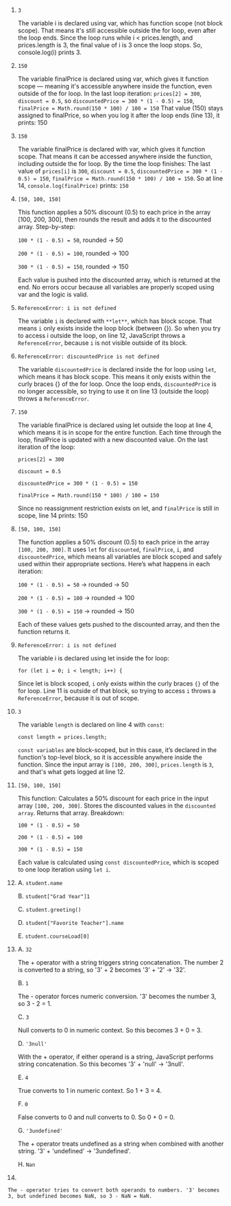 1. `3`

   The variable i is declared using var, which has function scope (not block scope). That means it's still accessible outside the for loop, even after the loop ends. Since the loop runs while i < prices.length, and prices.length is 3, the final value of i is 3 once the loop stops. So, console.log(i) prints 3.

2. `150`

   The variable finalPrice is declared using var, which gives it function scope — meaning it's accessible anywhere inside the function, even outside of the for loop. In the last loop iteration: `prices[2] = 300`, `discount = 0.5`, so     `discountedPrice = 300 * (1 - 0.5) = 150`, `finalPrice = Math.round(150 * 100) / 100 = 150`
  That value (150) stays assigned to finalPrice, so when you log it after the loop ends (line 13), it prints: 150

3. `150`

   The variable finalPrice is declared with var, which gives it function scope. That means it can be accessed anywhere inside the function, including outside the for loop. By the time the loop finishes: The last value of `prices[i]`     is `300`, `discount = 0.5`, `discountedPrice = 300 * (1 - 0.5) = 150`, `finalPrice = Math.round(150 * 100) / 100 = 150`. So at line 14, `console.log(finalPrice)` prints: `150`

4. `[50, 100, 150]`

   This function applies a 50% discount (0.5) to each price in the array [100, 200, 300], then rounds the result and adds it to the discounted array.
    Step-by-step:
   
    `100 * (1 - 0.5) = 50`, rounded → 50

    `200 * (1 - 0.5) = 100`, rounded → 100
  
    `300 * (1 - 0.5) = 150`, rounded → 150
  
    Each value is pushed into the discounted array, which is returned at the end. No errors occur because all variables are properly scoped using var and the logic is valid.

5. `ReferenceError: i is not defined`

   The variable `i` is declared with `**let**`, which has block scope. That means `i` only exists inside the loop block (between {}). So when you try to access i outside the loop, on line 12, JavaScript throws a `ReferenceError`,           because `i` is not visible outside of its block.

6. `ReferenceError: discountedPrice is not defined`

     The variable `discountedPrice` is declared inside the for loop using `let`, which means it has block scope. This means it only exists within the curly braces {} of the for loop. Once the loop ends, `discountedPrice` is no longer       accessible, so trying to use it on line 13 (outside the loop) throws a `ReferenceError`.

7. `150`

   The variable finalPrice is declared using let outside the loop at line 4, which means it is in scope for the entire function. Each time through the loop, finalPrice is updated with a new discounted value. On the last iteration of      the loop:

     `prices[2] = 300`

    `discount = 0.5`

    `discountedPrice = 300 * (1 - 0.5) = 150`

    `finalPrice = Math.round(150 * 100) / 100 = 150`

    Since no reassignment restriction exists on let, and `finalPrice` is still in scope, line 14 prints: 150

8. `[50, 100, 150]`

   The function applies a 50% discount (0.5) to each price in the array `[100, 200, 300]`. It uses `let` for `discounted`, `finalPrice`, `i`, and `discountedPrice`, which means all variables are block scoped and safely used within         their appropriate sections.
    Here’s what happens in each iteration:

    `100 * (1 - 0.5) = 50` → rounded → 50

    `200 * (1 - 0.5) = 100` → rounded → 100

    `300 * (1 - 0.5) = 150` → rounded → 150

    Each of these values gets pushed to the discounted array, and then the function returns it.

9. `ReferenceError: i is not defined`

     The variable i is declared using let inside the for loop:

     `for (let i = 0; i < length; i++) {`
 
    Since let is block scoped, `i` only exists within the curly braces `{}` of the for loop. Line 11 is outside of that block, so trying to access `i` throws a `ReferenceError`, because it is out of scope.

10. `3`

    The variable `length` is declared on line 4 with `const`:

    `const length = prices.length;`

    `const variables` are block-scoped, but in this case, it’s declared in the function's top-level block, so it is accessible anywhere inside the function. Since the input array is `[100, 200, 300]`, `prices.length` is `3`, and             that's what gets logged at line 12.

11. `[50, 100, 150]`

    This function: Calculates a 50% discount for each price in the input array `[100, 200, 300]`. Stores the discounted values in the `discounted array`. Returns that array. Breakdown:

    `100 * (1 - 0.5) = 50`

    `200 * (1 - 0.5) = 100`

    `300 * (1 - 0.5) = 150`

    Each value is calculated using `const discountedPrice`, which is scoped to one loop iteration using `let i`.


12. A. `student.name`

    B. `student["Grad Year"]1`

    C. `student.greeting()`

    D. `student["Favorite Teacher"].name`

    E. `student.courseLoad[0]`

13. A. `32`

    The + operator with a string triggers string concatenation. The number 2 is converted to a string, so '3' + 2 becomes '3' + '2' → '32'.

    B. `1`

    The - operator forces numeric conversion. '3' becomes the number 3, so 3 - 2 = 1.

    C. `3`

    Null converts to 0 in numeric context. So this becomes 3 + 0 = 3.

    D. `'3null'`

    With the + operator, if either operand is a string, JavaScript performs string concatenation. So this becomes '3' + 'null' → '3null'.

    E. `4`

    True converts to 1 in numeric context. So 1 + 3 = 4.

    F. `0`

    False converts to 0 and null converts to 0. So 0 + 0 = 0.
    
    G. `'3undefined'`

    The + operator treats undefined as a string when combined with another string. '3' + 'undefined' → '3undefined'.
    
    H. `Nan`

14. 
   
    The - operator tries to convert both operands to numbers. '3' becomes 3, but undefined becomes NaN, so 3 - NaN = NaN.
